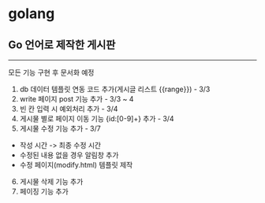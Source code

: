 # golang
## Go 언어로 제작한 게시판
----------------
모든 기능 구현 후 문서화 예정


1. db 데이터 템플릿 연동 코드 추가(게시글 리스트 {{range}}) - 3/3
2. write 페이지 post 기능 추가 - 3/3 ~ 4
3. 빈 칸 입력 시 예외처리 추가 - 3/4
4. 게시물 별로 페이지 이동 기능 {id:[0-9]+} 추가 - 3/4
5. 게시물 수정 기능 추가 - 3/7
  - 작성 시간 -> 최종 수정 시간
  - 수정된 내용 없을 경우 알림창 추가
  - 수정 페이지(modify.html) 템플릿 제작
6. 게시물 삭제 기능 추가
7. 페이징 기능 추가
